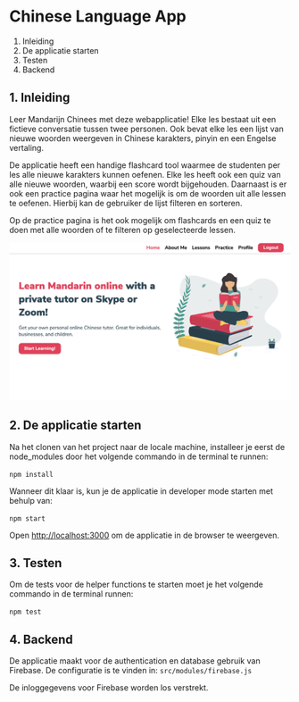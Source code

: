 # Chinese Language App

1. Inleiding
2. De applicatie starten
3. Testen
4. Backend

## 1. Inleiding

Leer Mandarijn Chinees met deze webapplicatie! Elke les bestaat uit een fictieve conversatie tussen twee personen. Ook bevat elke les een lijst van nieuwe woorden weergeven in Chinese karakters, pinyin en een Engelse vertaling.

De applicatie heeft een handige flashcard tool waarmee de studenten per les alle nieuwe karakters kunnen oefenen. Elke les heeft ook een quiz van alle nieuwe woorden, waarbij een score wordt bijgehouden. Daarnaast is er ook een practice pagina waar het mogelijk is om de woorden uit alle lessen te oefenen. Hierbij kan de gebruiker de lijst filteren en sorteren.

Op de practice pagina is het ook mogelijk om flashcards en een quiz te doen met alle woorden of te filteren op geselecteerde lessen.

![Chinese Language App](src/assets/screenshot.png)

## 2. De applicatie starten

Na het clonen van het project naar de locale machine, installeer je eerst de node_modules door het volgende commando in de terminal te runnen:

`npm install`

Wanneer dit klaar is, kun je de applicatie in developer mode starten met behulp van:

`npm start`

Open [http://localhost:3000](http://localhost:3000) om de applicatie in de browser te weergeven.

## 3. Testen

Om de tests voor de helper functions te starten moet je het volgende commando in de terminal runnen:

`npm test`

## 4. Backend

De applicatie maakt voor de authentication en database gebruik van Firebase. De configuratie is te vinden in:
`src/modules/firebase.js`

De inloggegevens voor Firebase worden los verstrekt.
